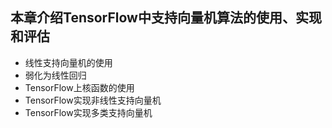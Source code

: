 ## 本章介绍TensorFlow中支持向量机算法的使用、实现和评估

- 线性支持向量机的使用
- 弱化为线性回归
- TensorFlow上核函数的使用
- TensorFlow实现非线性支持向量机
- TensorFlow实现多类支持向量机